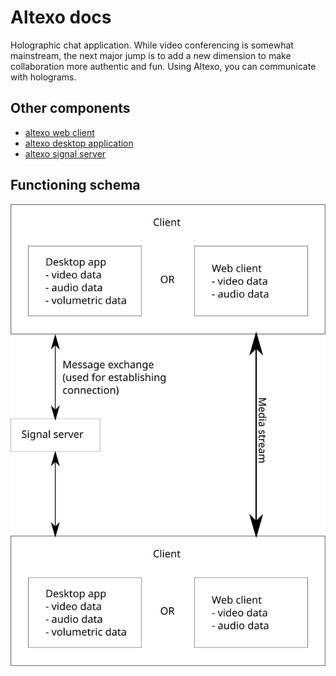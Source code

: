 # Altexo docs #

Holographic chat application. While video conferencing is somewhat mainstream, the next major jump is to add a new dimension to make collaboration more authentic and fun. Using Altexo, you can communicate with holograms.

## Other components ##
- [altexo web client](https://github.com/xorsnn/altexo-chat-web)
- [altexo desktop application](https://github.com/xorsnn/altexo-desktop-app)
- [altexo signal server](https://github.com/xorsnn/altexo-signal-server)

## Functioning schema ##
![Altexo schema](https://github.com/xorsnn/altexo-docs/blob/master/static/schema_plain.svg)
